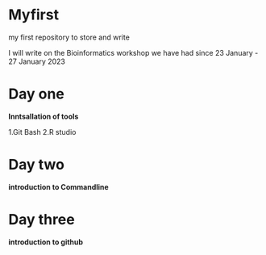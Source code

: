 # Myfirst
my first repository to store and write

I will write on the Bioinformatics workshop we have had since  23 January - 27 January 2023

# Day one
**Inntsallation of tools**

1.Git Bash
2.R studio

# Day two
**introduction to Commandline**

# Day three
**introduction to github**
